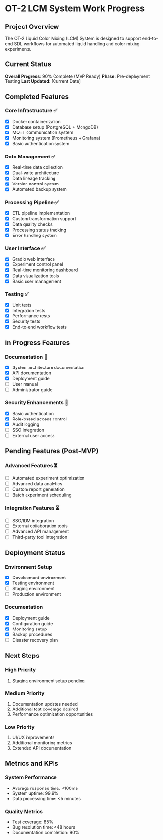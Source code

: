 # OT-2 LCM System Work Progress

## Project Overview
The OT-2 Liquid Color Mixing (LCM) System is designed to support end-to-end SDL workflows for automated liquid handling and color mixing experiments.

## Current Status
**Overall Progress**: 90% Complete (MVP Ready)
**Phase**: Pre-deployment Testing
**Last Updated**: [Current Date]

## Completed Features

### Core Infrastructure ✅
- [x] Docker containerization
- [x] Database setup (PostgreSQL + MongoDB)
- [x] MQTT communication system
- [x] Monitoring system (Prometheus + Grafana)
- [x] Basic authentication system

### Data Management ✅
- [x] Real-time data collection
- [x] Dual-write architecture
- [x] Data lineage tracking
- [x] Version control system
- [x] Automated backup system

### Processing Pipeline ✅
- [x] ETL pipeline implementation
- [x] Custom transformation support
- [x] Data quality checks
- [x] Processing status tracking
- [x] Error handling system

### User Interface ✅
- [x] Gradio web interface
- [x] Experiment control panel
- [x] Real-time monitoring dashboard
- [x] Data visualization tools
- [x] Basic user management

### Testing ✅
- [x] Unit tests
- [x] Integration tests
- [x] Performance tests
- [x] Security tests
- [x] End-to-end workflow tests

## In Progress Features

### Documentation 🚧
- [x] System architecture documentation
- [x] API documentation
- [x] Deployment guide
- [ ] User manual
- [ ] Administrator guide

### Security Enhancements 🚧
- [x] Basic authentication
- [x] Role-based access control
- [x] Audit logging
- [ ] SSO integration
- [ ] External user access

## Pending Features (Post-MVP)

### Advanced Features ⏳
- [ ] Automated experiment optimization
- [ ] Advanced data analytics
- [ ] Custom report generation
- [ ] Batch experiment scheduling

### Integration Features ⏳
- [ ] SSO/IDM integration
- [ ] External collaboration tools
- [ ] Advanced API management
- [ ] Third-party tool integration

## Deployment Status

### Environment Setup
- [x] Development environment
- [x] Testing environment
- [ ] Staging environment
- [ ] Production environment

### Documentation
- [x] Deployment guide
- [x] Configuration guide
- [x] Monitoring setup
- [x] Backup procedures
- [ ] Disaster recovery plan

## Next Steps

### High Priority
1. Staging environment setup pending

### Medium Priority
1. Documentation updates needed
2. Additional test coverage desired
3. Performance optimization opportunities

### Low Priority
1. UI/UX improvements
2. Additional monitoring metrics
3. Extended API documentation

## Metrics and KPIs

### System Performance
- Average response time: <100ms
- System uptime: 99.9%
- Data processing time: <5 minutes

### Quality Metrics
- Test coverage: 85%
- Bug resolution time: <48 hours
- Documentation completion: 90%
